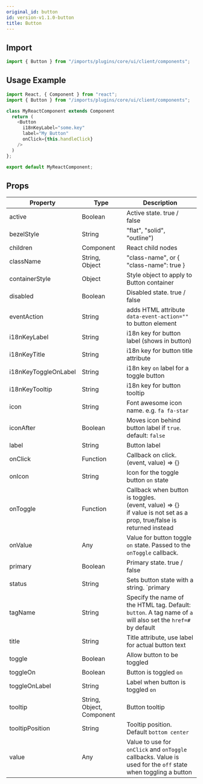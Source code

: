 ```yaml
---
original_id: button
id: version-v1.1.0-button
title: Button
---
```

    
## Import

```javascript
import { Button } from "/imports/plugins/core/ui/client/components";
```

## Usage Example

```javascript
import React, { Component } from "react";
import { Button } from "/imports/plugins/core/ui/client/components";

class MyReactComponent extends Component
  return (
    <Button
      i18nKeyLabel="some.key"
      label="My Button"
      onClick={this.handleClick}
    />
  )
};

export default MyReactComponent;
```

## Props

Property             | Type                      | Description
-------------------- | ------------------------- | ---------------------------
active               | Boolean                   | Active state. true / false
bezelStyle           | String                    | "flat", "solid", "outline")
children             | Component                 | React child nodes
className            | String, Object            | "class-name", or { "class-name": true }
containerStyle       | Object                    | Style object to apply to Button container
disabled             | Boolean                   | Disabled state. true / false
eventAction          | String                    | adds HTML attribute `data-event-action=""` to button element
i18nKeyLabel         | String                    | i18n key for button label (shows in button)
i18nKeyTitle         | String                    | i18n key for button title attribute
i18nKeyToggleOnLabel | String                    | i18n key `on` label for a toggle button
i18nKeyTooltip       | String                    | i18n key for button tooltip
icon                 | String                    | Font awesome icon name. e.g. `fa fa-star`
iconAfter            | Boolean                   | Moves icon behind button label if `true`. default: `false`
label                | String                    | Button label
onClick              | Function                  | Callback on click.<br>(event, value) => {}
onIcon               | String                    | Icon for the toggle button `on` state
onToggle             | Function                  | Callback when button is toggles.<br>(event, value) => {}<br>if value is not set as a prop, true/false is returned instead
onValue              | Any                       | Value for button toggle `on` state. Passed to the `onToggle` callback.
primary              | Boolean                   | Primary state. true / false
status               | String                    | Sets button state with a string. `primary | success | info | warning | danger | link | cta | default`
tagName              | String                    | Specify the name of the HTML tag. Default: `button`. A tag name of `a` will also set the `href=#` by default
title                | String                    | Title attribute, use label for actual button text
toggle               | Boolean                   | Allow button to be toggled
toggleOn             | Boolean                   | Button is toggled `on`
toggleOnLabel        | String                    | Label when button is toggled `on`
tooltip              | String, Object, Component | Button tooltip
tooltipPosition      | String                    | Tooltip position. Default `bottom center`
value                | Any                       | Value to use for `onClick` and `onToggle` callbacks. Value is used for the `off` state when toggling a button
